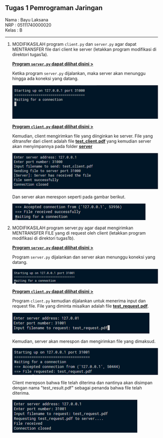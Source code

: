 ## Tugas 1 Pemrograman Jaringan

Nama  : Bayu Laksana<br>
NRP   : 05111740000020<br>
Kelas : B



----

1. MODIFIKASILAH program `client.py` dan `server.py` agar dapat MENTRANSFER file dari client ke server (letakkan program modifikasi di direktori tugas1a).

    [**Program `server.py` dapat dilihat disini >**](tugas1a/server.py)

    Ketika program `server.py` dijalankan, maka server akan menunggu hingga ada koneksi yang datang.

    ![](img/Ss1.png)

    [**Program `client.py` dapat dilihat disini >**](tugas1a/client.py)

    Kemudian, client mengirimkan file yang diinginkan ke server. File yang ditransfer dari client adalah file [**test_client.pdf**](tugas1a/test_client.pdf) yang kemudian server akan menyimpannya pada folder [**server**](tugas1a/server)

    ![](img/Ss2.png)

    Dan server akan merespon seperti pada gambar berikut.

    ![](img/Ss3.png)

2. MODIFIKASILAH program server.py agar dapat mengirimkan MENTRANSFER FILE yang di request oleh client (letakkan program modifikasi di direktori tugas1b).

    [**Program `server.py` dapat dilihat disini >**](tugas1b/server.py)

    Program `server.py` dijalankan dan server akan menunggu koneksi yang datang.

    ![](img/S2-1.png)

    [**Program `client.py` dapat dilihat disini >**](tugas1b/client.py)

    Program `client.py` kemudian dijalankan untuk menerima input dan request file. File yang diminta misalkan adalah file [**test_request.pdf**](tugas1b/test_request.pdf).

    ![](img/S2-2.png)

    Kemudian, server akan merespon dan mengirimkan file yang dimaksud.

    ![](img/S2-3.png)

    Client merepson bahwa file telah diterima dan nantinya akan disimpan dengan nama "test_result.pdf" sebagai penanda bahwa file telah diterima.

    ![](img/S2-4.png)
